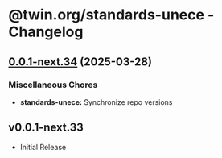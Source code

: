 # @twin.org/standards-unece - Changelog

## [0.0.1-next.34](https://github.com/twinfoundation/standards/compare/standards-unece-v0.0.1-next.33...standards-unece-v0.0.1-next.34) (2025-03-28)


### Miscellaneous Chores

* **standards-unece:** Synchronize repo versions

## v0.0.1-next.33

- Initial Release
